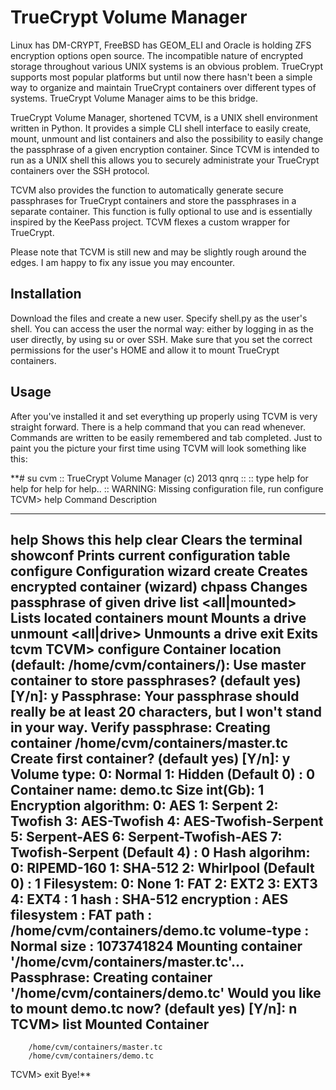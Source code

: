 # TrueCrypt Volume Manager #

Linux has DM-CRYPT, FreeBSD has GEOM_ELI and Oracle is holding ZFS encryption options open source. The incompatible nature of encrypted storage throughout various UNIX systems is an obvious problem. TrueCrypt supports most popular platforms but until now there hasn't been a simple way to organize and maintain TrueCrypt containers over different types of systems. TrueCrypt Volume Manager aims to be this bridge.

TrueCrypt Volume Manager, shortened TCVM, is a UNIX shell environment written in Python. It provides a simple CLI shell interface to easily create, mount, unmount and list containers and also the possibility to easily change the passphrase of a given encryption container. Since TCVM is intended to run as a UNIX shell this allows you to securely administrate your TrueCrypt containers over the SSH protocol.

TCVM also provides the function to automatically generate secure passphrases for TrueCrypt containers and store the passphrases in a separate container. This function is fully optional to use and is essentially inspired by the KeePass project. TCVM flexes a custom wrapper for TrueCrypt.

Please note that TCVM is still new and may be slightly rough around the edges. I am happy to fix any issue you may encounter.

## Installation ##

Download the files and create a new user. Specify shell.py as the user's shell. You can access the user the normal way: either by logging in as the user directly, by using su or over SSH. Make sure that you set the correct permissions for the user's HOME and allow it to mount TrueCrypt containers.

## Usage ##

After you've installed it and set everything up properly using TCVM is very straight forward. There is a help command that you can read whenever. Commands are written to be easily remembered and tab completed. Just to paint you the picture your first time using TCVM will look something like this:

**# su cvm
:: TrueCrypt Volume Manager (c) 2013 qnrq ::
:: type help for help for help for help.. ::
WARNING: Missing configuration file, run configure
TCVM> help
Command                      Description
-------                      -----------
help                         Shows this help
clear                        Clears the terminal
showconf                     Prints current configuration table
configure                    Configuration wizard
create                       Creates encrypted container (wizard)
chpass <drive>               Changes passphrase of given drive
list <all|mounted>           Lists located containers
mount <drive> <path>         Mounts a drive
unmount <all|drive>          Unmounts a drive
exit                         Exits tcvm
TCVM> configure
Container location (default: /home/cvm/containers/): 
Use master container to store passphrases? (default yes) [Y/n]: y
Passphrase: 
Your passphrase should really be at least 20 characters, but I won't stand in your way.
Verify passphrase: 
Creating container /home/cvm/containers/master.tc
Create first container? (default yes) [Y/n]: y
Volume type:
0: Normal
1: Hidden
(Default 0)
: 0
Container name: demo.tc
Size int(Gb): 1
Encryption algorithm: 
0: AES
1: Serpent
2: Twofish
3: AES-Twofish
4: AES-Twofish-Serpent
5: Serpent-AES
6: Serpent-Twofish-AES
7: Twofish-Serpent
(Default 4)
: 0
Hash algorihm:
0: RIPEMD-160
1: SHA-512
2: Whirlpool
(Default 0)
: 1
Filesystem:
0: None
1: FAT
2: EXT2
3: EXT3
4: EXT4
: 1
hash        : SHA-512
encryption  : AES
filesystem  : FAT
path        : /home/cvm/containers/demo.tc
volume-type : Normal
size        : 1073741824
Mounting container '/home/cvm/containers/master.tc'...
Passphrase: 
Creating container '/home/cvm/containers/demo.tc'
Would you like to mount demo.tc now? (default yes) [Y/n]: n
TCVM> list
Mounted  Container
----------------------------------
        /home/cvm/containers/master.tc
        /home/cvm/containers/demo.tc
TCVM> exit
Bye!**
